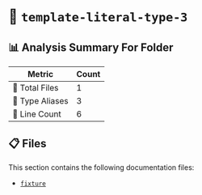 # 📁 `template-literal-type-3`

## 📊 Analysis Summary For Folder

| Metric | Count |
|--------|-------|
| 📁 Total Files | 1 |
| 📑 Type Aliases | 3 |
| 🔢 Line Count | 6 |


## 📋 Files

This section contains the following documentation files:

- [`fixture`](./fixture.md)